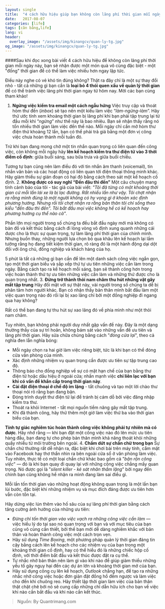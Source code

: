 ```yaml
---
layout: single
title:  "4 cách hữu hiệu giúp bạn không còn lãng phí thời gian mỗi ngày"
date:   2017-08-07
categories: [life]
tags: [cân bằng,life]
lang: vi
header:
  overlay_image: "/assets/img/kinangcv/quan-ly-tg.jpg"
og_image: "/assets/img/kinangcv/quan-ly-tg.jpg"
---
```


####Sau khi đọc xong bài viết 4 cách hữu hiệu để không còn lãng phí thời gian mỗi ngày này, bạn sẽ nhận được một món quà vô cùng đặc biệt - một "đống" thời gian để có thể làm việc nhiều hơn ngay lập tức.

Điều này nghe có vẻ khó tin đúng không? Thật ra đây chỉ là một sự thay đổi nhỏ - tất cả những gì bạn cần là **loại bỏ 4 thói quen xấu về quản lý thời gian** để có thể tránh việc lãng phí thời gian ngay từ hôm nay. Mời các bạn cùng tham khảo!

1. **Ngừng việc kiểm tra email một cách ngẫu hứng**
Việc truy cập và thoát hòm thư đến (_inbox_) sẽ tạo nên một kiểu làm việc “_làm-ngừng-làm_”. Hãy thử ước tính xem khoảng thời gian bị lãng phí khi bạn phải tập trung lại từ đầu mỗi khi “_ngừng_” như thế này là bao nhiêu. Bạn sẽ nhận thấy rằng nó tốn nhiều thời gian làm việc đến thế nào. Mỗi ngày chỉ cần mở hòm thư điện thử khoảng 12 lần, bạn có thể phải trả giá bằng một đơn vị công việc chưa hoàn thành mỗi tuần đó.

Trừ khi bạn đang mong chờ một tin nhắn quan trọng có liên quan đến công việc, còn không mỗi ngày hãy **lên kế hoạch kiểm tra thư điện tử vào 3 thời điểm cố định**: giữa buổi sáng, sau bữa trưa và giữa buổi chiều.

Tương tự bạn cũng nên làm điều đó với tin nhắn âm thanh (voicemail), tin nhắn văn bản và các hoạt động có liên quan tới điện thoại thông minh khác. Hãy giảm thiểu sự gián đoạn có hại đó bằng cách theo sát một kế hoạch cố định.
2. **Không được có suy nghĩ “Đến đâu thì đến”**
Một câu chuyện mang tính cảnh báo của tôi - tác giả của bài viết: _"Tôi đã từng có một khoảng thời gian cứ mỗi lần lái xe là bị lạc đường. Rất nhiều lần như vậy. Tôi chợt nhận ra rằng mình đúng là một người không có hy vọng gì ở khoản xác định phương hướng. Nhưng rồi tôi chợt nhận ra rằng bản thân tôi chỉ sống theo kiểu "đến đâu thì đến". Tôi bắt đầu mọi việc không hề có kế hoạch hay phương hướng cụ thể nào cả"_.

Phần lớn mọi người trong số chúng ta đều bắt đầu ngày mới mà không có bản đồ và kết thúc bằng cách đi lòng vòng vô định xung quanh những cái được cho là thực sự quan trọng, tự làm lãng phí thời gian của chính mình. Nhưng buồn thay, những người lựa chọn bỏ qua khâu lên kế hoạch lại lầm tưởng rằng họ đang tiết kiệm thời gian, rõ ràng đó là một hành động dại dột đối với ông chủ, đồng nghiệp và khách hàng của họ.

5 phút là tất cả những gì bạn cần để lên một danh sách công việc ngắn gọn, tạo một thời gian biểu và sắp xếp thứ tự ưu tiên những việc cần làm trong ngày. Bằng cách tạo ra kế hoạch mỗi sáng, bạn sẽ thành công hơn trong việc hoàn thành thứ tự ưu tiên những việc cần làm và những thứ được cho là quan trọng nhất.
3. **Đừng trở thành thỏi nam châm thu hút những vật gây mất tập trung**
Hãy đối mặt với sự thật này, vài người trong số chúng ta dễ bị phân tâm hơn người khác. Bạn có nhận thấy bản thân mình bắt đầu làm một việc quan trọng nào đó rồi lại bị xao lãng chỉ bởi một đồng nghiệp đi ngang qua hay không?

Rất có thể bạn đang tự thu hút sự xao lãng đó về phía mình như một thỏi nam châm.

Tuy nhiên, bạn không phải người duy nhất gặp vấn đề này. Đây là một dạng thường thấy của sự trì hoãn, không bám sát vào những vấn đề ưu tiên và lãng phí thời gian. Hãy sửa chữa chúng bằng cách "_đóng cửa lại_", theo cả nghĩa đen lẫn nghĩa bóng:

* Mỗi ngày chọn ra hai giờ làm việc riêng biệt, tức là khi bạn có thể đóng cửa văn phòng của mình.
* Xác định những nhiệm vụ quan trọng cần được ưu tiên sự tập trung cao độ.
* Thông báo cho đồng nghiệp về sự có mặt hạn chế của bạn bằng thư điện tử hoặc dấu hiệu ở ngoài cửa; nhấn mạnh việc **chỉ liên lạc với bạn khi có vấn đề khẩn cấp trong thời gian này**.
* **Cài đặt điện thoại ở chế độ im lặng** - tắt chuông và tạo một lời chào thư thoại nói rõ rằng bạn đang bận.
* Đóng trình duyệt thư điện tử lại để tránh bị cám dỗ bởi việc đăng nhập kiểm tra thư.
* Thoát ra khỏi Internet - tắt mọi nguồn tiềm năng gây mất tập trung.
* Khi đã thành công, hãy thử thêm một giờ làm việc thứ ba vào thời gian biểu của bạn.

**Tính tự giác nghiêm túc hoàn thành công việc không phải tự nhiên mà có được**. Hãy nhớ rằng — khi bạn đặt một công việc nào đó lên mức ưu tiên hàng đầu, bạn đang tự cho phép bản thân mình khả năng thoát khỏi những quấy nhiễu từ môi trường bên ngoài.
4. **Chấm dứt sự chần chừ trong bạn**
Sự chần chừ thường rất dễ nhận ra, đặc biệt khi chơi bài trên máy tính, cắm mặt vào Facebook hay thơ thẩn nhìn ra bên ngoài cửa sổ ở văn phòng làm việc. Tuy nhiên, thực tế có một loại chần chừ khác bao gồm cả "_bận rộn công việc_" — đó là khi bạn quay đi quay lại với những công việc chẳng mấy quan trọng. Nó được gọi là "_silent killer - kẻ sát nhân thầm lặng_" bởi ngay đến chính bạn cũng không hề nhận ra mình đang làm sai điều gì.

Mỗi lần tốn thời gian vào những hoạt động không quan trọng là một lần bạn lùi bước, đặc biệt khi những nhiệm vụ và mục đích đáng được ưu tiên hơn vẫn còn tồn tại.

Hãy dừng việc lún thêm vào hố sâu của sự lãng phí thời gian bằng cách tăng cường ảnh hưởng của những ưu tiên:
* _Đừng chỉ tốn thời gian vào việc vạch ra những công việc cần làm_ — việc hiểu lý do tại sao nó quan trọng với bạn và với mục tiêu của bạn cũng vô cùng cần thiết, bởi thế bạn mới dễ dàng nghiêm khắc với bản thân và hoàn thành công việc một cách trọn vẹn.
* Hãy sử dụng _Time Boxing_, một phương pháp quản lý thời gian đáng tin cậy bằng cách lên kế hoạch cho các nhiệm vụ của bạn trong một khoảng thời gian cố định, hay có thể hiểu đó là những chiếc hộp cố định, với thời điểm bắt đầu và kết thúc được đặt ra cụ thể.
* Tự nhắc nhở bản thân nên làm gì vào khi nào để giúp giảm thiểu những yếu tố gây nguy hại đến các dự án lớn và khoảng thời gian mở của bạn.
* Hãy sử dụng công cụ lên kế hoạch, _Outlook_ chẳng hạn, để tạo ra những nhắc nhở công việc hoặc đơn giản đặt đồng hồ đếm ngược và làm việc cho đến khi chuông reo.
Hãy thiết lập thời gian làm việc của bản thân thật chặt chẽ bởi nó sẽ cung cấp những chỉ dẫn hữu ích cho bạn về việc khi nào cần bắt đầu và khi nào cần kết thúc.

> Nguồn: By Quantrimang.com